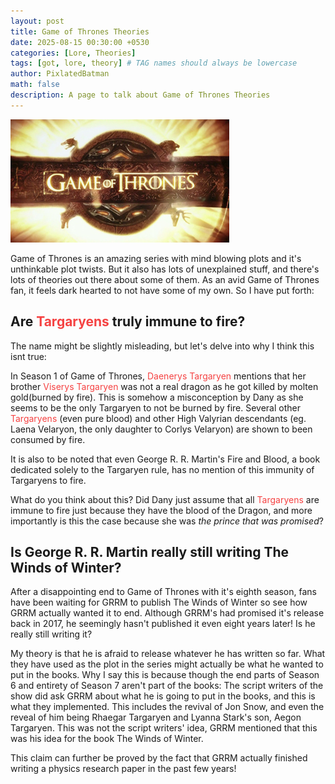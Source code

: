 ```yaml
---
layout: post
title: Game of Thrones Theories
date: 2025-08-15 00:30:00 +0530
categories: [Lore, Theories]
tags: [got, lore, theory] # TAG names should always be lowercase
author: PixlatedBatman
math: false
description: A page to talk about Game of Thrones Theories
---
```


![Game of Thrones](/assets/img/commons/Game_of_Thrones_title_card.jpg)

Game of Thrones is an amazing series with mind blowing plots and it's unthinkable plot twists. But it also has lots of unexplained stuff, and there's lots of theories out there about some of them. As an avid Game of Thrones fan, it feels dark hearted to not have some of my own. So I have put forth:



## Are <span style="color:#F54242;">Targaryens</span> truly immune to fire?

The name might be slightly misleading, but let's delve into why I think this isnt true:

In Season 1 of Game of Thrones, <span style="color:#F54242;">Daenerys Targaryen</span> mentions that her brother <span style="color:#F54242;">Viserys Targaryen</span> was not a real dragon as he got killed by molten gold(burned by fire). This is somehow a misconception by Dany as she seems to be the only Targaryen to not be burned by fire. Several other <span style="color:#F54242;">Targaryens</span> (even pure blood) and other High Valyrian descendants (eg. Laena Velaryon, the only daughter to Corlys Velaryon) are shown to been consumed by fire. 

It is also to be noted that even George R. R. Martin's Fire and Blood, a book dedicated solely to the Targaryen rule, has no mention of this immunity of Targaryens to fire.

What do you think about this? Did Dany just assume that all <span style="color:#F54242;">Targaryens</span> are immune to fire just because they have the blood of the Dragon, and more importantly is this the case because she was *the prince that was promised*?

## Is George R. R. Martin really still writing The Winds of Winter?

After a disappointing end to Game of Thrones with it's eighth season, fans have been waiting for GRRM to publish The Winds of Winter so see how GRRM actually wanted it to end. Although GRRM's had promised it's release back in 2017, he seemingly hasn't published it even eight years later! Is he really still writing it?

My theory is that he is afraid to release whatever he has written so far. What they have used as the plot in the series might actually be what he wanted to put in the books. Why I say this is because though the end parts of Season 6 and entirety of Season 7 aren't part of the books: The script writers of the show did ask GRRM about what he is going to put in the books, and this is what they implemented. This includes the revival of Jon Snow, and even the reveal of him being Rhaegar Targaryen and Lyanna Stark's son, Aegon Targaryen. This was not the script writers' idea, GRRM mentioned that this was his idea for the book The Winds of Winter.

This claim can further be proved by the fact that GRRM actually finished writing a physics research paper in the past few years!
